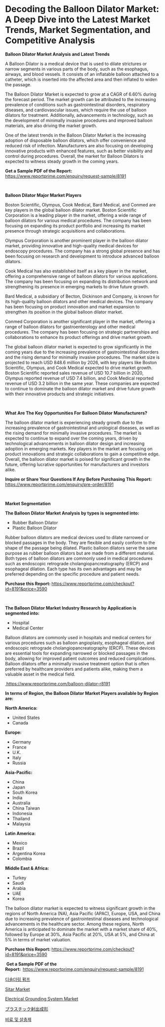 <p><h1>Decoding the Balloon Dilator Market: A Deep Dive into the Latest Market Trends, Market Segmentation, and Competitive Analysis</h1></p><p><strong>Balloon Dilator Market Analysis and Latest Trends</strong></p>
<p><p>A Balloon Dilator is a medical device that is used to dilate strictures or narrow segments in various parts of the body, such as the esophagus, airways, and blood vessels. It consists of an inflatable balloon attached to a catheter, which is inserted into the affected area and then inflated to widen the passage.</p><p>The Balloon Dilator Market is expected to grow at a CAGR of 6.60% during the forecast period. The market growth can be attributed to the increasing prevalence of conditions such as gastrointestinal disorders, respiratory diseases, and cardiovascular issues, which require the use of balloon dilators for treatment. Additionally, advancements in technology, such as the development of minimally invasive procedures and improved balloon materials, are also driving the market growth.</p><p>One of the latest trends in the Balloon Dilator Market is the increasing adoption of disposable balloon dilators, which offer convenience and reduced risk of infection. Manufacturers are also focusing on developing innovative products with enhanced features, such as better visibility and control during procedures. Overall, the market for Balloon Dilators is expected to witness steady growth in the coming years.</p></p>
<p><strong>Get a Sample PDF of the Report:&nbsp;</strong> <a href="https://www.reportprime.com/enquiry/request-sample/8191">https://www.reportprime.com/enquiry/request-sample/8191</a></p>
<p>&nbsp;</p>
<p><strong>Balloon Dilator Major Market Players</strong></p>
<p><p>Boston Scientific, Olympus, Cook Medical, Bard Medical, and Conmed are key players in the global balloon dilator market. Boston Scientific Corporation is a leading player in the market, offering a wide range of balloon dilators for various medical procedures. The company has been focusing on expanding its product portfolio and increasing its market presence through strategic acquisitions and collaborations.</p><p>Olympus Corporation is another prominent player in the balloon dilator market, providing innovative and high-quality medical devices for endoscopy procedures. The company has a strong global presence and has been focusing on research and development to introduce advanced balloon dilators.</p><p>Cook Medical has also established itself as a key player in the market, offering a comprehensive range of balloon dilators for various applications. The company has been focusing on expanding its distribution network and strengthening its presence in emerging markets to drive future growth.</p><p>Bard Medical, a subsidiary of Becton, Dickinson and Company, is known for its high-quality balloon dilators and other medical devices. The company has been focusing on product innovation and market expansion to strengthen its position in the global balloon dilator market.</p><p>Conmed Corporation is another significant player in the market, offering a range of balloon dilators for gastroenterology and other medical procedures. The company has been focusing on strategic partnerships and collaborations to enhance its product offerings and drive market growth.</p><p>The global balloon dilator market is expected to grow significantly in the coming years due to the increasing prevalence of gastrointestinal disorders and the rising demand for minimally invasive procedures. The market size is projected to reach USD 848.6 million by 2026, with key players like Boston Scientific, Olympus, and Cook Medical expected to drive market growth. Boston Scientific reported sales revenue of USD 10.7 billion in 2020, Olympus reported revenue of USD 7.4 billion, and Cook Medical reported revenue of USD 3.2 billion in the same year. These companies are expected to continue to dominate the balloon dilator market and drive future growth with their innovative products and strategic initiatives.</p></p>
<p>&nbsp;</p>
<p><strong>What Are The Key Opportunities For Balloon Dilator Manufacturers?</strong></p>
<p><p>The balloon dilator market is experiencing steady growth due to the increasing prevalence of gastrointestinal and urological diseases, as well as the rising demand for minimally invasive procedures. The market is expected to continue to expand over the coming years, driven by technological advancements in balloon dilator design and increasing adoption in emerging markets. Key players in the market are focusing on product innovations and strategic collaborations to gain a competitive edge. Overall, the balloon dilator market is poised for significant growth in the future, offering lucrative opportunities for manufacturers and investors alike.</p></p>
<p><strong>Inquire or Share Your Questions If Any Before Purchasing This Report:</strong> <a href="https://www.reportprime.com/enquiry/pre-order/8191">https://www.reportprime.com/enquiry/pre-order/8191</a></p>
<p>&nbsp;</p>
<p><strong>Market Segmentation</strong></p>
<p><strong>The Balloon Dilator Market Analysis by types is segmented into:</strong></p>
<p><ul><li>Rubber Balloon Dilator</li><li>Plastic Balloon Dilator</li></ul></p>
<p><p>Rubber balloon dilators are medical devices used to dilate narrowed or blocked passages in the body. They are flexible and easily conform to the shape of the passage being dilated. Plastic balloon dilators serve the same purpose as rubber balloon dilators but are made from a different material. Both types of balloon dilators are commonly used in medical procedures such as endoscopic retrograde cholangiopancreatography (ERCP) and esophageal dilation. Each type has its own advantages and may be preferred depending on the specific procedure and patient needs.</p></p>
<p><strong>Purchase this Report:&nbsp;</strong><a href="https://www.reportprime.com/checkout?id=8191&price=3590">https://www.reportprime.com/checkout?id=8191&price=3590</a></p>
<p>&nbsp;</p>
<p><strong>The Balloon Dilator Market Industry Research by Application is segmented into:</strong></p>
<p><ul><li>Hospital</li><li>Medical Center</li></ul></p>
<p><p>Balloon dilators are commonly used in hospitals and medical centers for various procedures such as balloon angioplasty, esophageal dilation, and endoscopic retrograde cholangiopancreatography (ERCP). These devices are essential tools for expanding narrowed or blocked passages in the body, allowing for improved patient outcomes and reduced complications. Balloon dilators offer a minimally invasive treatment option that is often preferred by healthcare providers and patients alike, making them a valuable asset in the medical field.</p></p>
<p><a href="https://www.reportprime.com/balloon-dilator-r8191">&nbsp;https://www.reportprime.com/balloon-dilator-r8191</a></p>
<p><strong>In terms of Region, the Balloon Dilator Market Players available by Region are:</strong></p>
<p>
    <p> <strong> North America: </strong>
        <ul>
            <li>United States</li>
            <li>Canada</li>
        </ul>
        </p> 
    <p> <strong> Europe: </strong>
        <ul>
            <li>Germany</li>
            <li>France</li>
            <li>U.K.</li>
            <li>Italy</li>
            <li>Russia</li>
        </ul>
        </p> 
    <p> <strong> Asia-Pacific: </strong>
        <ul>
            <li>China</li>
            <li>Japan</li>
            <li>South Korea</li>
            <li>India</li>
            <li>Australia</li>
            <li>China Taiwan</li>
            <li>Indonesia</li>
            <li>Thailand</li>
            <li>Malaysia</li>
        </ul>
        </p> 
    <p> <strong> Latin America: </strong>
        <ul>
            <li>Mexico</li>
            <li>Brazil</li>
            <li>Argentina Korea</li>
            <li>Colombia</li>
        </ul>
        </p> 
    <p> <strong> Middle East & Africa: </strong>
        <ul>
            <li>Turkey</li>
            <li>Saudi</li>
            <li>Arabia</li>
            <li>UAE</li>
            <li>Korea</li>
        </ul>
    </p>
    </p>
<p><p>The balloon dilator market is expected to witness significant growth in the regions of North America (NA), Asia Pacific (APAC), Europe, USA, and China due to increasing prevalence of gastrointestinal diseases and technological advancements in the healthcare sector. Among these regions, North America is anticipated to dominate the market with a market share of 40%, followed by Europe at 30%, Asia Pacific at 20%, USA at 5%, and China at 5% in terms of market valuation.</p></p>
<p><strong>Purchase this Report: </strong><a href="https://www.reportprime.com/checkout?id=8191&price=3590">https://www.reportprime.com/checkout?id=8191&price=3590</a></p>
<p>&nbsp;<strong>Get a Sample PDF of the Report:&nbsp;&nbsp;</strong><a href="https://www.reportprime.com/enquiry/request-sample/8191">https://www.reportprime.com/enquiry/request-sample/8191</a></p>
<p><strong></strong></p>
<p><p><a href="https://medium.com/@cleocarroll2023/%EC%A3%BC%EB%B3%80%EA%B8%B0%EA%B8%B0-%EC%8B%9C%EC%9E%A5-2031%EB%85%84%EA%B9%8C%EC%A7%80%EC%9D%98-%ED%8A%B8%EB%A0%8C%EB%93%9C-%EC%98%88%EC%B8%A1-%EB%B0%8F-%EA%B2%BD%EC%9F%81-%EB%B6%84%EC%84%9D-cc990d5f3610">디솔더링 펌프</a></p><p><a href="https://sore-arch-6db.notion.site/Sitar-Market-Share-Evolution-and-Market-Growth-Trends-2024-2031-02a268ea8a8d4c2fb342112c508d7b1a">Sitar Market</a></p><p><a href="https://view.publitas.com/reportprime-1/electrical-grounding-system-market-furnishes-information-on-market-share-market-trends-and-market-growth/">Electrical Grounding System Market</a></p><p><a href="https://medium.com/@sandrajerde2015/%E3%83%97%E3%83%A9%E3%82%B9%E3%83%81%E3%83%83%E3%82%AF%E5%B0%84%E5%87%BA%E6%88%90%E5%BD%A2%E5%B8%82%E5%A0%B4%E8%A6%8F%E6%A8%A1%E3%81%AF-%E3%82%B0%E3%83%AD%E3%83%BC%E3%83%90%E3%83%AB%E7%94%A3%E6%A5%AD%E3%81%AB%E3%81%8A%E3%81%91%E3%82%8B%E6%9C%80%E9%81%A9%E3%81%AA%E3%83%9E%E3%83%BC%E3%82%B1%E3%83%86%E3%82%A3%E3%83%B3%E3%82%B0%E3%83%81%E3%83%A3%E3%83%8D%E3%83%AB%E3%82%92%E6%98%8E%E3%82%89%E3%81%8B%E3%81%AB%E3%81%97%E3%81%BE%E3%81%99-e98088f19514">プラスチック射出成形</a></p><p><a href="https://github.com/RichardLueilwitz787/Market-Research-Report-List-1/blob/main/430520420867.md">비료 및 살충제</a></p></p>